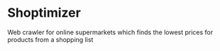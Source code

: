 Shoptimizer
===========

Web crawler for online supermarkets which finds the lowest prices for products from a shopping list